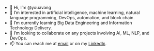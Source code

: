- 👋 Hi, I’m @youavang
- 👀 I’m interested in artificial intelligence, machine learning, natural language programming, DevOps, automation, and block chain.
- 🌱 I’m currently learning Big Data Engineering and Information Technology Delivery.
- 💞️ I’m looking to collaborate on any projects involving AI, ML, NLP, and DevOps.
- 📫 You can reach me at [email](youa.v@outlook.com) or on my [LinkedIn](https://www.linkedin.com/in/youa-vang/).

<!---
youavang/youavang is a ✨ special ✨ repository because its `README.md` (this file) appears on your GitHub profile.
You can click the Preview link to take a look at your changes.
--->
